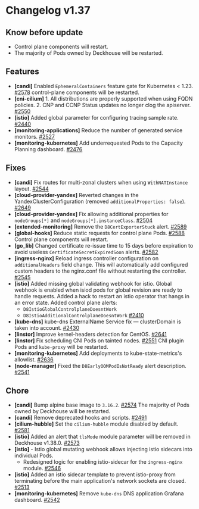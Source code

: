 # Changelog v1.37

## Know before update


 - Control plane components will restart.
 - The majority of Pods owned by Deckhouse will be restarted.

## Features


 - **[candi]** Enabled `EphemeralContainers` feature gate for Kubernetes < 1.23. [#2578](https://github.com/deckhouse/deckhouse/pull/2578)
    control-plane components will be restarted.
 - **[cni-cilium]** 1. All distributions are properly supported when using FQDN policies.
    2. CNP and CCNP Status updates no longer clog the apiserver. [#2550](https://github.com/deckhouse/deckhouse/pull/2550)
 - **[istio]** Added global parameter for configuring tracing sample rate. [#2440](https://github.com/deckhouse/deckhouse/pull/2440)
 - **[monitoring-applications]** Reduce the number of generated service monitors. [#2527](https://github.com/deckhouse/deckhouse/pull/2527)
 - **[monitoring-kubernetes]** Add underrequested Pods to the Capacity Planning dashboard. [#2476](https://github.com/deckhouse/deckhouse/pull/2476)

## Fixes


 - **[candi]** Fix routes for multi-zonal clusters when using `WithNATInstance` layout. [#2544](https://github.com/deckhouse/deckhouse/pull/2544)
 - **[cloud-provider-yandex]** Reverted changes in the YandexClusterConfiguration (removed `additionalProperties: false`). [#2649](https://github.com/deckhouse/deckhouse/pull/2649)
 - **[cloud-provider-yandex]** Fix allowing additional properties for `nodeGroups[*]` and `nodeGroups[*].instanceClass`. [#2504](https://github.com/deckhouse/deckhouse/pull/2504)
 - **[extended-monitoring]** Remove the `D8CertExporterStuck` alert. [#2589](https://github.com/deckhouse/deckhouse/pull/2589)
 - **[global-hooks]** Reduce static requests for control plane Pods. [#2588](https://github.com/deckhouse/deckhouse/pull/2588)
    Control plane components will restart.
 - **[go_lib]** Changed certificate re-issue time to 15 days before expiration to avoid useless `CertificateSecretExpiredSoon` alerts. [#2582](https://github.com/deckhouse/deckhouse/pull/2582)
 - **[ingress-nginx]** Reload ingress controller configuration on `additionalHeaders` field change. This will automatically add configured custom headers to the nginx.conf file without restarting the controller. [#2545](https://github.com/deckhouse/deckhouse/pull/2545)
 - **[istio]** Added missing global validating webhook for istio. Global webhook is enabled when isiod pods for global revision are ready to handle requests.
    Added a hack to restart an istio operator that hangs in an error state.
    Added control plane alerts: 
    - `D8IstioGlobalControlplaneDoesntWork`
    - `D8IstioAdditionalControlplaneDoesntWork` [#2410](https://github.com/deckhouse/deckhouse/pull/2410)
 - **[kube-dns]** kube-dns ExternalName Service fix — clusterDomain is taken into account. [#2430](https://github.com/deckhouse/deckhouse/pull/2430)
 - **[linstor]** Improve kernel-headers detection for СentOS. [#2641](https://github.com/deckhouse/deckhouse/pull/2641)
 - **[linstor]** Fix scheduling CNI Pods on tainted nodes. [#2551](https://github.com/deckhouse/deckhouse/pull/2551)
    CNI plugin Pods and `kube-proxy` will be restarted.
 - **[monitoring-kubernetes]** Add deployments to kube-state-metrics's allowlist. [#2636](https://github.com/deckhouse/deckhouse/pull/2636)
 - **[node-manager]** Fixed the `D8EarlyOOMPodIsNotReady` alert description. [#2541](https://github.com/deckhouse/deckhouse/pull/2541)

## Chore


 - **[candi]** Bump alpine base image to `3.16.2`. [#2574](https://github.com/deckhouse/deckhouse/pull/2574)
    The majority of Pods owned by Deckhouse will be restarted.
 - **[candi]** Remove deprecated hooks and scripts. [#2491](https://github.com/deckhouse/deckhouse/pull/2491)
 - **[cilium-hubble]** Set the `cilium-hubble` module disabled by default. [#2581](https://github.com/deckhouse/deckhouse/pull/2581)
 - **[istio]** Added an alert that `tlsMode` module parameter will be removed in Deckhouse v1.38.0. [#2573](https://github.com/deckhouse/deckhouse/pull/2573)
 - **[istio]** - Istio global mutating webhook allows injecting istio sidecars into individual Pods. 
    - Redesigned logic for enabling istio-sidecar for the `ingress-nginx` module. [#2546](https://github.com/deckhouse/deckhouse/pull/2546)
 - **[istio]** Added an istio sidecar template to prevent istio-proxy from terminating before the main application's network sockets are closed. [#2513](https://github.com/deckhouse/deckhouse/pull/2513)
 - **[monitoring-kubernetes]** Remove `kube-dns` DNS application Grafana dashboard. [#2542](https://github.com/deckhouse/deckhouse/pull/2542)

